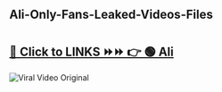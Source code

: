 
 ## Ali-Only-Fans-Leaked-Videos-Files

# <h2><a href="https://mediaupload.pro?Ali">🔗 Click to LINKS ⏩⏩ 👉 🟢 Ali </a></h2>

<a href="https://mediaupload.pro?Ali" rel="nofollow" data-target="animated-image.originalLink"><img src="https://i.ibb.co.com/xMMVF88/686577567.gif" alt="Viral Video Original" style="max-width: 100%; display: inline-block;" data-target="animated-image.originalImage"></a>